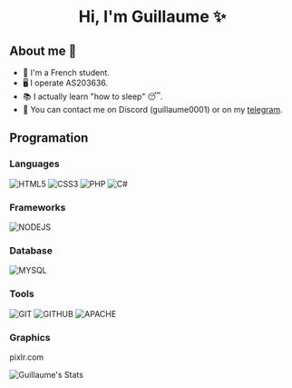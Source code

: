 <h1 align="center">Hi, I'm Guillaume ✨</h1>

## About me :wave:
- 📖 I'm a French student.
- 🖥 I operate AS203636.
- 📚 I actually learn "how to sleep" 😴.
- 💬 You can contact me on Discord (guillaume0001) or on my <a href="https://t.me/Guillaume0001">telegram</a>.

## Programation

### Languages
![HTML5](https://img.shields.io/badge/html5%20-%23E34F26.svg?&style=for-the-badge&logo=html5&logoColor=white)
![CSS3](https://img.shields.io/badge/css3%20-%231572B6.svg?&style=for-the-badge&logo=css3&logoColor=white)
![PHP](https://img.shields.io/badge/php-%23777BB4.svg?&style=for-the-badge&logo=php&logoColor=white)
![C#](https://img.shields.io/badge/c%23%20-%23239120.svg?&style=for-the-badge&logo=c-sharp&logoColor=white)

### Frameworks
![NODEJS](https://img.shields.io/badge/node.js%20-%2343853D.svg?&style=for-the-badge&logo=node.js&logoColor=white)

### Database
![MYSQL](https://img.shields.io/badge/mysql-%2300f.svg?&style=for-the-badge&logo=mysql&logoColor=white)

### Tools
![GIT](https://img.shields.io/badge/git%20-%23F05033.svg?&style=for-the-badge&logo=git&logoColor=white)
![GITHUB](https://img.shields.io/badge/github%20-%23121011.svg?&style=for-the-badge&logo=github&logoColor=white)
![APACHE](https://img.shields.io/badge/apache%20-%23D42029.svg?&style=for-the-badge&logo=apache&logoColor=white)

### Graphics
pixlr.com

![Guillaume's Stats](https://github-readme-stats.vercel.app/api?username=Guillaume0001&show_icons=true&theme=transparent)
